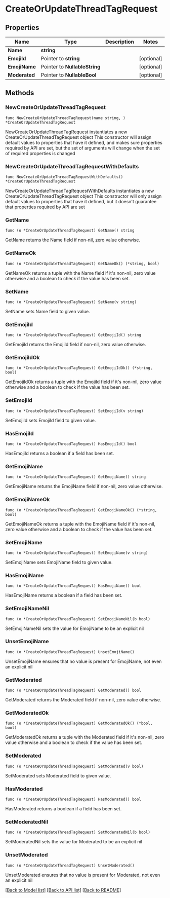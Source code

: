 # CreateOrUpdateThreadTagRequest

## Properties

Name | Type | Description | Notes
------------ | ------------- | ------------- | -------------
**Name** | **string** |  | 
**EmojiId** | Pointer to **string** |  | [optional] 
**EmojiName** | Pointer to **NullableString** |  | [optional] 
**Moderated** | Pointer to **NullableBool** |  | [optional] 

## Methods

### NewCreateOrUpdateThreadTagRequest

`func NewCreateOrUpdateThreadTagRequest(name string, ) *CreateOrUpdateThreadTagRequest`

NewCreateOrUpdateThreadTagRequest instantiates a new CreateOrUpdateThreadTagRequest object
This constructor will assign default values to properties that have it defined,
and makes sure properties required by API are set, but the set of arguments
will change when the set of required properties is changed

### NewCreateOrUpdateThreadTagRequestWithDefaults

`func NewCreateOrUpdateThreadTagRequestWithDefaults() *CreateOrUpdateThreadTagRequest`

NewCreateOrUpdateThreadTagRequestWithDefaults instantiates a new CreateOrUpdateThreadTagRequest object
This constructor will only assign default values to properties that have it defined,
but it doesn't guarantee that properties required by API are set

### GetName

`func (o *CreateOrUpdateThreadTagRequest) GetName() string`

GetName returns the Name field if non-nil, zero value otherwise.

### GetNameOk

`func (o *CreateOrUpdateThreadTagRequest) GetNameOk() (*string, bool)`

GetNameOk returns a tuple with the Name field if it's non-nil, zero value otherwise
and a boolean to check if the value has been set.

### SetName

`func (o *CreateOrUpdateThreadTagRequest) SetName(v string)`

SetName sets Name field to given value.


### GetEmojiId

`func (o *CreateOrUpdateThreadTagRequest) GetEmojiId() string`

GetEmojiId returns the EmojiId field if non-nil, zero value otherwise.

### GetEmojiIdOk

`func (o *CreateOrUpdateThreadTagRequest) GetEmojiIdOk() (*string, bool)`

GetEmojiIdOk returns a tuple with the EmojiId field if it's non-nil, zero value otherwise
and a boolean to check if the value has been set.

### SetEmojiId

`func (o *CreateOrUpdateThreadTagRequest) SetEmojiId(v string)`

SetEmojiId sets EmojiId field to given value.

### HasEmojiId

`func (o *CreateOrUpdateThreadTagRequest) HasEmojiId() bool`

HasEmojiId returns a boolean if a field has been set.

### GetEmojiName

`func (o *CreateOrUpdateThreadTagRequest) GetEmojiName() string`

GetEmojiName returns the EmojiName field if non-nil, zero value otherwise.

### GetEmojiNameOk

`func (o *CreateOrUpdateThreadTagRequest) GetEmojiNameOk() (*string, bool)`

GetEmojiNameOk returns a tuple with the EmojiName field if it's non-nil, zero value otherwise
and a boolean to check if the value has been set.

### SetEmojiName

`func (o *CreateOrUpdateThreadTagRequest) SetEmojiName(v string)`

SetEmojiName sets EmojiName field to given value.

### HasEmojiName

`func (o *CreateOrUpdateThreadTagRequest) HasEmojiName() bool`

HasEmojiName returns a boolean if a field has been set.

### SetEmojiNameNil

`func (o *CreateOrUpdateThreadTagRequest) SetEmojiNameNil(b bool)`

 SetEmojiNameNil sets the value for EmojiName to be an explicit nil

### UnsetEmojiName
`func (o *CreateOrUpdateThreadTagRequest) UnsetEmojiName()`

UnsetEmojiName ensures that no value is present for EmojiName, not even an explicit nil
### GetModerated

`func (o *CreateOrUpdateThreadTagRequest) GetModerated() bool`

GetModerated returns the Moderated field if non-nil, zero value otherwise.

### GetModeratedOk

`func (o *CreateOrUpdateThreadTagRequest) GetModeratedOk() (*bool, bool)`

GetModeratedOk returns a tuple with the Moderated field if it's non-nil, zero value otherwise
and a boolean to check if the value has been set.

### SetModerated

`func (o *CreateOrUpdateThreadTagRequest) SetModerated(v bool)`

SetModerated sets Moderated field to given value.

### HasModerated

`func (o *CreateOrUpdateThreadTagRequest) HasModerated() bool`

HasModerated returns a boolean if a field has been set.

### SetModeratedNil

`func (o *CreateOrUpdateThreadTagRequest) SetModeratedNil(b bool)`

 SetModeratedNil sets the value for Moderated to be an explicit nil

### UnsetModerated
`func (o *CreateOrUpdateThreadTagRequest) UnsetModerated()`

UnsetModerated ensures that no value is present for Moderated, not even an explicit nil

[[Back to Model list]](../README.md#documentation-for-models) [[Back to API list]](../README.md#documentation-for-api-endpoints) [[Back to README]](../README.md)


